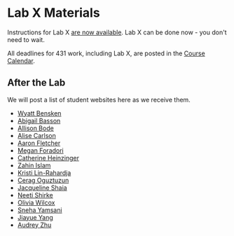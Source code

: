 # Lab X Materials

Instructions for Lab X [are now available](https://github.com/THOMASELOVE/431-2021/blob/main/labs/labX/labX.md). Lab X can be done now - you don't need to wait.

All deadlines for 431 work, including Lab X, are posted in the [Course Calendar](https://thomaselove.github.io/431/calendar.html).

## After the Lab

We will post a list of student websites here as we receive them.

- [Wyatt Bensken](https://wyattbensken.com/)
- [Abigail Basson](https://www.abigailbasson.me/)
- [Allison Bode](https://allisonrbode.wordpress.com/)
- [Alise Carlson](https://carlsoak.wixsite.com/alisecarlsonmd)
- [Aaron Fletcher](https://afletcher80.wixsite.com/website-1)
- [Megan Foradori](https://sites.google.com/case.edu/foradorima/home)
- [Catherine Heinzinger](https://drheinzinger.com/)
- [Zahin Islam](https://zahin-islam.netlify.app/)
- [Kristi Lin-Rahardja](https://kristilinr.netlify.app/)
- [Cerag Oguztuzun](https://ceragoguztuzun.github.io/)
- [Jacqueline Shaia](https://www.jacquelensphd.com/)
- [Neeti Shirke](https://neetishirke.wordpress.com/)
- [Olivia Wilcox](https://www.olivia-wilcox.com/)
- [Sneha Yamsani](https://sneha-yamsani.owlstown.net/)
- [Jiayue Yang](https://jerry-yang.netlify.app)
- [Audrey Zhu](https://aaz25.netlify.app/)
